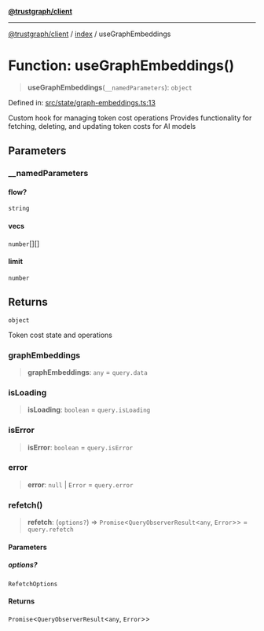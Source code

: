 [**@trustgraph/client**](../../README.md)

***

[@trustgraph/client](../../README.md) / [index](../README.md) / useGraphEmbeddings

# Function: useGraphEmbeddings()

> **useGraphEmbeddings**(`__namedParameters`): `object`

Defined in: [src/state/graph-embeddings.ts:13](https://github.com/trustgraph-ai/trustgraph-ts-client/blob/92e187771a25b959c85a4f966bb97eb5d407310b/src/state/graph-embeddings.ts#L13)

Custom hook for managing token cost operations
Provides functionality for fetching, deleting, and updating token costs
for AI models

## Parameters

### \_\_namedParameters

#### flow?

`string`

#### vecs

`number`[][]

#### limit

`number`

## Returns

`object`

Token cost state and operations

### graphEmbeddings

> **graphEmbeddings**: `any` = `query.data`

### isLoading

> **isLoading**: `boolean` = `query.isLoading`

### isError

> **isError**: `boolean` = `query.isError`

### error

> **error**: `null` \| `Error` = `query.error`

### refetch()

> **refetch**: (`options?`) => `Promise`\<`QueryObserverResult`\<`any`, `Error`\>\> = `query.refetch`

#### Parameters

##### options?

`RefetchOptions`

#### Returns

`Promise`\<`QueryObserverResult`\<`any`, `Error`\>\>
